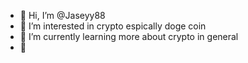 - 👋 Hi, I’m @Jaseyy88
- 👀 I’m interested in crypto espically doge coin
- 🌱 I’m currently learning more about crypto in  general
- 💞️ 

<!---
Jaseyy88/Jaseyy88 is a ✨ special ✨ repository because its `README.md` (this file) appears on your GitHub profile.
You can click the Preview link to take a look at your changes.
--->
